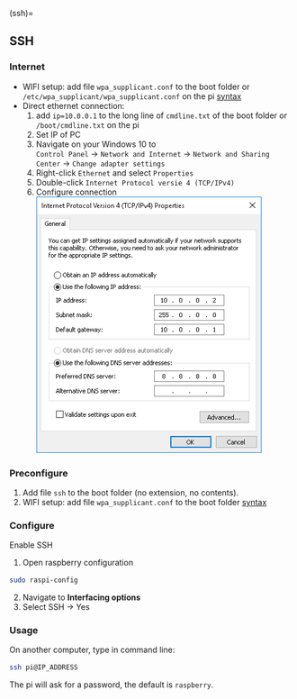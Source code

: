 (ssh)=
## SSH


### Internet
  - WIFI setup: add file `wpa_supplicant.conf` to the boot folder or `/etc/wpa_supplicant/wpa_supplicant.conf` on the pi [syntax]()
  - Direct ethernet connection:
    1. add `ip=10.0.0.1` to the long line of `cmdline.txt` of the boot folder or `/boot/cmdline.txt` on the pi 
    2. Set IP of PC 
      1. Navigate on your Windows 10 to <br>
`Control Panel` → `Network and Internet` → `Network and Sharing Center` → `Change adapter settings`
      2. Right-click `Ethernet` and select `Properties`
      3. Double-click `Internet Protocol versie 4 (TCP/IPv4)`
      4. Configure connection
	  ![ipv4properties](ipv4properties.png)

### Preconfigure

  1. Add file `ssh` to the boot folder (no extension, no contents).
  2. WIFI setup: add file `wpa_supplicant.conf` to the boot folder [syntax]()

### Configure

Enable SSH <br>
  1. Open raspberry configuration
  ```bash
  sudo raspi-config
  ```
  2. Navigate to **Interfacing options**
  3. Select SSH → Yes

### Usage

On another computer, type in command line:
```bash
ssh pi@IP_ADDRESS
```
The pi will ask for a password, the default is `raspberry`.




